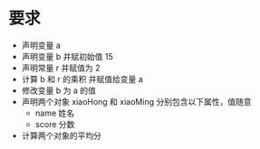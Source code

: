 # 要求

- 声明变量 a
- 声明变量 b 并赋初始值 15
- 声明常量 r 并赋值为 2
- 计算 b 和 r 的乘积 并赋值给变量 a
- 修改变量 b 为 a 的值
- 声明两个对象 xiaoHong 和 xiaoMing 分别包含以下属性，值随意
  - name 姓名
  - score 分数
- 计算两个对象的平均分